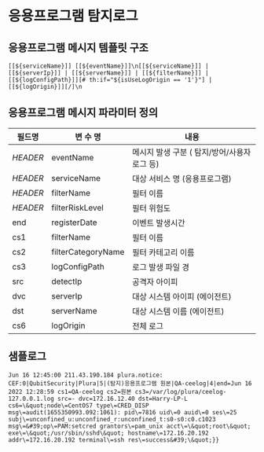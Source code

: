 # 응용프로그램 탐지로그

## 응용프로그램 메시지 템플릿 구조
```
[[${serviceName}]] [[${eventName}]]\n[[${serviceName}]] | [[${serverIp}]] | [[${serverName}]] | [[${filterName}]] | [[${logConfigPath}]][# th:if="${isUseLogOrigin == '1'}"] | [[${logOrigin}]][/]\n
```

## 응용프로그램 메시지 파라미터 정의
|필드명| 변 수 명                       |  내용                                   |
|-----|----------------------------|----------------------------------------|
|_HEADER_ |eventName                   | 메시지 발생 구분 ( 탐지/방어/사용자로그 등)|
|_HEADER_ |serviceName                 | 대상 서비스 명 (응용프로그램)|
|_HEADER_ |filterName                  | 필터 이름|
|_HEADER_ |filterRiskLevel             | 필터 위험도|
|end|registerDate                | 이벤트 발생시간|
|cs1|filterName                  | 필터 이름|
|cs2|filterCategoryName          | 필터 카테고리 이름     |
|cs3|logConfigPath               | 로그 발생 파일 경    |     
|src|detectIp                    | 공격자 아이피|
|dvc|serverIp                    | 대상 시스템 아이피 (에이전트)|
|dst|serverName                  | 대상 시스템 이름 (에이전트)|
|cs6|logOrigin                   | 전체 로그            |     


## 샘플로그
```
Jun 16 12:45:00 211.43.190.184 plura.notice: CEF:0|QubitSecurity|Plura|5|(탐지)응용프로그램 원본|QA-ceelog|4|end=Jun 16 2022 12:28:59 cs1=QA-ceelog cs2=원본 cs3=/var/log/plura/ceelog-127.0.0.1.log src=- dvc=172.16.12.40 dst=Harry-LP-L cs6=\&quot;node\=CentOS7 type\=CRED_DISP msg\=audit(1655350993.092:1061): pid\=7816 uid\=0 auid\=0 ses\=25 subj\=unconfined_u:unconfined_r:unconfined_t:s0-s0:c0.c1023 msg\=&#39;op\=PAM:setcred grantors\=pam_unix acct\=\&quot;root\&quot; exe\=\&quot;/usr/sbin/sshd\&quot; hostname\=172.16.20.192 addr\=172.16.20.192 terminal\=ssh res\=success&#39;\&quot;}}
```
